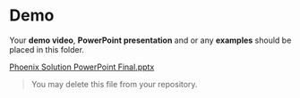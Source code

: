 # Demo
Your **demo video**, **PowerPoint presentation** and or any **examples** should be placed in this folder.

[Phoenix Solution PowerPoint Final.pptx](https://github.com/user-attachments/files/22317835/Phoenix.Solution.PowerPoint.Final.pptx)

> You may delete this file from your repository.
